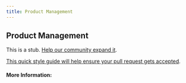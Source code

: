 ```yaml
---
title: Product Management
---
```


## Product Management

This is a stub. [Help our community expand it](https://github.com/freeCodeCamp/guide-articles/tree/master/articles/Agile/Product-Management/index.md).

[This quick style guide will help ensure your pull request gets accepted](https://github.com/freeCodeCamp/guide-articles/blob/master/README.md).

<!-- The article goes here, in GitHub-flavored Markdown. Feel free to add YouTube videos, images, and CodePen/JSBin embeds  -->

#### More Information:
<!-- Please add any articles you think might be helpful to read before writing the article -->


